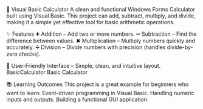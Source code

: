 🧮 Visual Basic Calculator
A clean and functional Windows Forms Calculator built using Visual Basic. This project can add, subtract, multiply, and divide, making it a simple yet effective tool for basic arithmetic operations.

✨ Features
➕ Addition – Add two or more numbers.
➖ Subtraction – Find the difference between values.
✖ Multiplication – Multiply numbers quickly and accurately.
➗ Division – Divide numbers with precision (handles divide-by-zero checks).

📱 User-Friendly Interface – Simple, clean, and intuitive layout. BasicCalculator
Basic Calculator

📚 Learning Outcomes
This project is a great example for beginners who want to learn:
Event-driven programming in Visual Basic.
Handling numeric inputs and outputs.
Building a functional GUI application.
